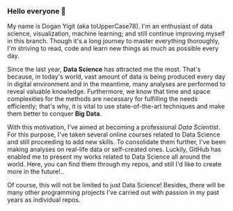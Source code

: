 ### Hello everyone 👋

My name is Dogan Yigit (aka toUpperCase78). I'm an enthusiast of data science, visualization, machine learning; and still continue improving myself in this branch. Though it's a long journey to master everything thoroughly, I'm striving to read, code and learn new things as much as possible every day.

Since the last year, **Data Science** has attracted me the most. That's because, in today's world, vast amount of data is being produced every day in digital environment and in the meantime, many analyses are performed to reveal valuable knowledge. Furthermore, we know that time and space complexities for the methods are necessary for fulfilling the needs efficiently; that's why, it is vital to use state-of-the-art techniques and make them better to conquer **Big Data**.

With this motivation, I've aimed at becoming a professional _Data Scientist_. For this purpose, I've taken several online courses related to Data Science and still proceeding to add new skills. To consolidate them further, I've been making analyses on real-life data or self-created ones. Luckily, GitHub has enabled me to present my works related to Data Science all around the world. Here, you can find them through my repos, and still I'd like to create more in the future!..

Of course, this will not be limited to just Data Science! Besides, there will be many other programming projects I've carried out with passion in my past years as individual repos.

<!--
**toUpperCase78/toUpperCase78** is a ✨ _special_ ✨ repository because its `README.md` (this file) appears on your GitHub profile.

Here are some ideas to get you started:

- 🔭 I’m currently working on ...
- 🌱 I’m currently learning ...
- 👯 I’m looking to collaborate on ...
- 🤔 I’m looking for help with ...
- 💬 Ask me about ...
- 📫 How to reach me: ...
- 😄 Pronouns: ...
- ⚡ Fun fact: ...
-->
